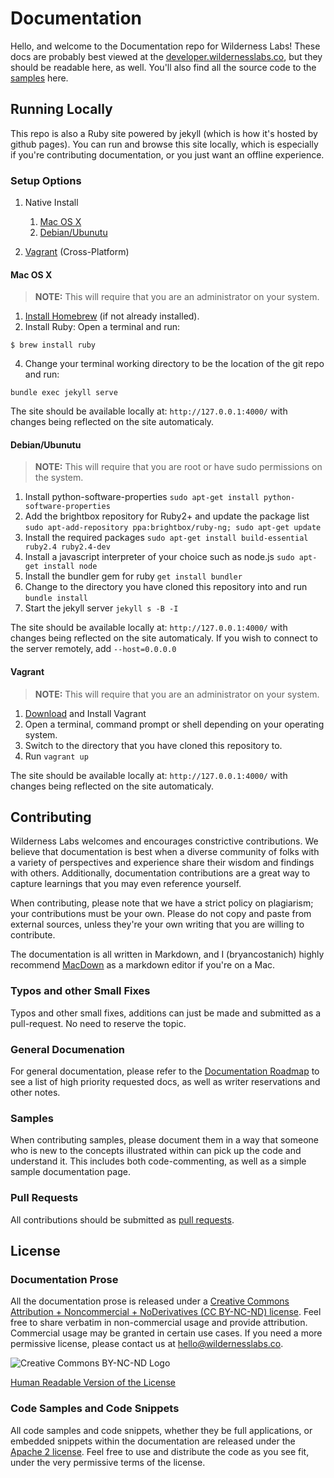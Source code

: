 # Documentation

Hello, and welcome to the Documentation repo for Wilderness Labs! These docs are probably best viewed at the [developer.wildernesslabs.co](http://developer.wildernesslabs.co), but they should be readable here, as well. You'll also find all the source code to the [samples](samples/) here.

## Running Locally

This repo is also a Ruby site powered by jekyll (which is how it's hosted by github pages). You can run and browse this site locally, which is especially if you're contributing documentation, or you just want an offline experience.

### Setup Options

1. Native Install
   1. [Mac OS X](#mac-os-x)
   2. [Debian/Ubunutu](#debianubuntu)

2. [Vagrant](#vagrant) (Cross-Platform)

#### Mac OS X

>**NOTE:** This will require that you are an administrator on your system.

1. [Install Homebrew](https://brew.sh/) (if not already installed).
2. Install Ruby:
Open a terminal and run:
```
$ brew install ruby
```
4. Change your terminal working directory to be the location of the git repo and run:
```
bundle exec jekyll serve
```

The site should be available locally at: `http://127.0.0.1:4000/` with changes being reflected on the site automaticaly.

#### Debian/Ubunutu

>**NOTE:** This will require that you are root or have sudo permissions on the system.

1. Install python-software-properties `sudo apt-get install python-software-properties`
2. Add the brightbox repository for Ruby2+ and update the package list `sudo apt-add-repository ppa:brightbox/ruby-ng; sudo apt-get update`
3. Install the required packages `sudo apt-get install build-essential ruby2.4 ruby2.4-dev`
4. Install a javascript interpreter of your choice such as node.js `sudo apt-get install node`
5. Install the bundler gem for ruby `get install bundler`
6. Change to the directory you have cloned this repository into and run `bundle install`
7. Start the jekyll server `jekyll s -B -I`

The site should be available locally at: `http://127.0.0.1:4000/` with changes being reflected on the site automaticaly. If you wish to connect to the server remotely, add `--host=0.0.0.0`

#### Vagrant
>**NOTE:** This will require that you are an administrator on your system.

1. [Download](https://www.vagrantup.com/downloads.html) and Install Vagrant
2. Open a terminal, command prompt or shell depending on your operating system.
3. Switch to the directory that you have cloned this repository to.
4. Run `vagrant up`

The site should be available locally at: `http://127.0.0.1:4000/` with changes being reflected on the site automaticaly.

## Contributing

Wilderness Labs welcomes and encourages constrictive contributions. We believe that documentation is best when a diverse community of folks with a variety of perspectives and experience share their wisdom and findings with others. Additionally, documentation contributions are a great way to capture learnings that you may even reference yourself.

When contributing, please note that we have a strict policy on plagiarism; your contributions must be your own. Please do not copy and paste from external sources, unless they're your own writing that you are willing to contribute.

The documentation is all written in Markdown, and I (bryancostanich) highly recommend [MacDown](https://macdown.uranusjr.com/) as a markdown editor if you're on a Mac. 

### Typos and other Small Fixes

Typos and other small fixes, additions can just be made and submitted as a pull-request. No need to reserve the topic.

### General Documenation

For general documentation, please refer to the [Documentation Roadmap](DocumentationRoadmap.md) to see a list of high priority requested docs, as well as writer reservations and other notes. 

### Samples

When contributing samples, please document them in a way that someone who is new to the concepts illustrated within can pick up the code and understand it. This includes both code-commenting, as well as a simple sample documentation page. 

### Pull Requests

All contributions should be submitted as [pull requests](https://help.github.com/articles/about-pull-requests/). 

## License

### Documentation Prose

All the documentation prose is released under a [Creative Commons 
Attribution + Noncommercial + NoDerivatives (CC BY-NC-ND) license](Licenses/CreativecCommons_BY_NC_ND.md). Feel free to share verbatim in non-commercial usage and provide attribution. Commercial usage may be granted in certain use cases. If you need a more permissive license, please contact us at [hello@wildernesslabs.co](mailto:hell@wildernesslabs.co).

![Creative Commons BY-NC-ND Logo](Licenses/Cc-by-nc-nd_icon.png)

[Human Readable Version of the License](https://creativecommons.org/licenses/by-nc-nd/4.0/)

### Code Samples and Code Snippets

All code samples and code snippets, whether they be full applications, or embedded snippets within the documentation are released under the [Apache 2 license](License/Apache2_License.md). Feel free to use and distribute the code as you see fit, under the very permissive terms of the license.
